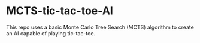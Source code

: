 # MCTS-tic-tac-toe-AI
This repo uses a basic Monte Carlo Tree Search (MCTS) algorithm to create an AI capable of playing tic-tac-toe.
